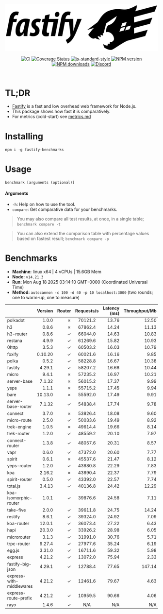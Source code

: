 <div align="center">
  <img src="https://github.com/fastify/graphics/raw/HEAD/fastify-landscape-outlined.svg" width="650" height="auto"/>
</div>

<div align="center">

[![CI](https://github.com/fastify/fastify/workflows/ci/badge.svg)](https://github.com/fastify/fastify/actions/workflows/ci.yml)
[![Coverage Status](https://coveralls.io/repos/github/fastify/fastify/badge.svg?branch=master)](https://coveralls.io/github/fastify/fastify?branch=master)
[![js-standard-style](https://img.shields.io/badge/code%20style-standard-brightgreen.svg?style=flat)](http://standardjs.com/)
[![NPM version](https://img.shields.io/npm/v/fastify.svg?style=flat)](https://www.npmjs.com/package/fastify)
[![NPM downloads](https://img.shields.io/npm/dm/fastify.svg?style=flat)](https://www.npmjs.com/package/fastify) [![Discord](https://img.shields.io/discord/725613461949906985)](https://discord.gg/fastify)

</div>
<br />

# TL;DR

* [Fastify](https://github.com/fastify/fastify) is a fast and low overhead web framework for Node.js.
* This package shows how fast it is comparatively.
* For metrics (cold-start) see [metrics.md](./METRICS.md)

# Installing

```
npm i -g fastify-benchmarks
```

# Usage

```
benchmark [arguments (optional)]
```

#### Arguments

* `-h`: Help on how to use the tool.
* `compare`: Get comparative data for your benchmarks.

> You may also compare all test results, at once, in a single table; `benchmark compare -t`

> You can also extend the comparison table with percentage values based on fastest result; `benchmark compare -p`
# Benchmarks

* __Machine:__ linux x64 | 4 vCPUs | 15.6GB Mem
* __Node:__ `v14.21.3`
* __Run:__ Mon Aug 18 2025 03:14:10 GMT+0000 (Coordinated Universal Time)
* __Method:__ `autocannon -c 100 -d 40 -p 10 localhost:3000` (two rounds; one to warm-up, one to measure)

|                          | Version | Router | Requests/s | Latency (ms) | Throughput/Mb |
| :--                      | --:     | --:    | :-:        | --:          | --:           |
| polkadot                 | 1.0.0   | ✗      | 70121.2    | 13.76        | 12.50         |
| h3                       | 0.8.6   | ✗      | 67862.4    | 14.24        | 11.13         |
| h3-router                | 0.8.6   | ✓      | 66044.0    | 14.63        | 10.83         |
| restana                  | 4.9.9   | ✓      | 61269.6    | 15.82        | 10.93         |
| 0http                    | 3.5.3   | ✓      | 60503.2    | 16.03        | 10.79         |
| foxify                   | 0.10.20 | ✓      | 60021.6    | 16.16        | 9.85          |
| polka                    | 0.5.2   | ✓      | 58228.8    | 16.67        | 10.38         |
| fastify                  | 4.29.1  | ✓      | 58207.2    | 16.68        | 10.44         |
| micro                    | 9.4.1   | ✗      | 57235.2    | 16.97        | 10.21         |
| server-base              | 7.1.32  | ✗      | 56015.2    | 17.37        | 9.99          |
| yeps                     | 1.1.1   | ✗      | 55715.2    | 17.45        | 9.94          |
| bare                     | 10.13.0 | ✗      | 55592.0    | 17.49        | 9.91          |
| server-base-router       | 7.1.32  | ✓      | 54838.4    | 17.74        | 9.78          |
| connect                  | 3.7.0   | ✗      | 53826.4    | 18.08        | 9.60          |
| micro-route              | 2.5.0   | ✓      | 50033.6    | 19.49        | 8.92          |
| trek-engine              | 1.0.5   | ✗      | 49614.4    | 19.66        | 8.14          |
| trek-router              | 1.2.0   | ✓      | 48559.2    | 20.10        | 7.97          |
| connect-router           | 1.3.8   | ✓      | 48057.6    | 20.31        | 8.57          |
| vapr                     | 0.6.0   | ✓      | 47372.0    | 20.60        | 7.77          |
| spirit                   | 0.6.1   | ✗      | 45537.6    | 21.47        | 8.12          |
| yeps-router              | 1.2.0   | ✓      | 43880.8    | 22.29        | 7.83          |
| koa                      | 2.16.2  | ✗      | 43690.4    | 22.37        | 7.79          |
| spirit-router            | 0.5.0   | ✓      | 43392.0    | 22.57        | 7.74          |
| total.js                 | 3.4.13  | ✓      | 40136.8    | 24.42        | 12.29         |
| koa-isomorphic-router    | 1.0.1   | ✓      | 39876.6    | 24.58        | 7.11          |
| take-five                | 2.0.0   | ✓      | 39611.8    | 24.75        | 14.24         |
| restify                  | 8.6.1   | ✓      | 39324.0    | 24.92        | 7.09          |
| koa-router               | 12.0.1  | ✓      | 36073.4    | 27.22        | 6.43          |
| hapi                     | 20.3.0  | ✓      | 33926.2    | 28.98        | 6.05          |
| microrouter              | 3.1.3   | ✓      | 31991.0    | 30.76        | 5.71          |
| trpc-router              | 9.27.4  | ✓      | 27977.6    | 35.24        | 6.19          |
| egg.js                   | 3.31.0  | ✓      | 16711.6    | 59.32        | 5.98          |
| express                  | 4.21.2  | ✓      | 13072.0    | 75.94        | 2.33          |
| fastify-big-json         | 4.29.1  | ✓      | 12788.4    | 77.65        | 147.14        |
| express-with-middlewares | 4.21.2  | ✓      | 12461.6    | 79.67        | 4.63          |
| express-route-prefix     | 4.21.2  | ✓      | 10959.5    | 90.66        | 4.06          |
| rayo                     | 1.4.6   | ✓      | N/A        | N/A          | N/A           |
